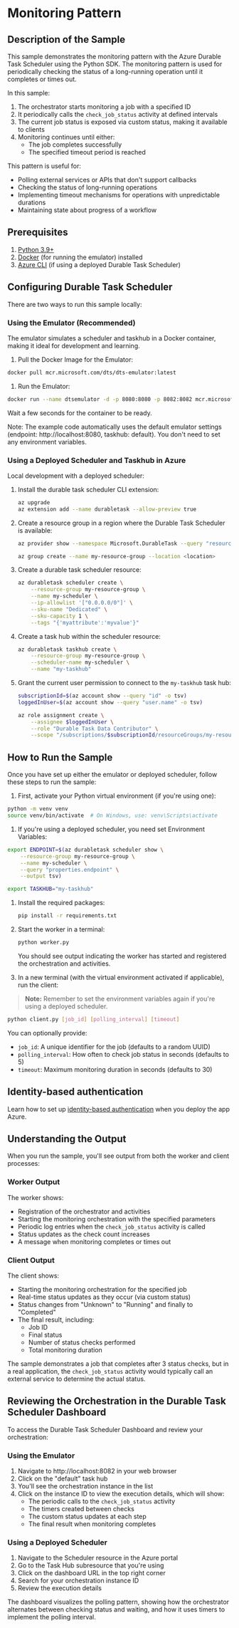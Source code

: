 # Monitoring Pattern

## Description of the Sample

This sample demonstrates the monitoring pattern with the Azure Durable Task Scheduler using the Python SDK. The monitoring pattern is used for periodically checking the status of a long-running operation until it completes or times out.

In this sample:
1. The orchestrator starts monitoring a job with a specified ID
2. It periodically calls the `check_job_status` activity at defined intervals
3. The current job status is exposed via custom status, making it available to clients
4. Monitoring continues until either:
   - The job completes successfully
   - The specified timeout period is reached

This pattern is useful for:
- Polling external services or APIs that don't support callbacks
- Checking the status of long-running operations
- Implementing timeout mechanisms for operations with unpredictable durations
- Maintaining state about progress of a workflow

## Prerequisites

1. [Python 3.9+](https://www.python.org/downloads/)
2. [Docker](https://www.docker.com/products/docker-desktop/) (for running the emulator) installed
3. [Azure CLI](https://docs.microsoft.com/cli/azure/install-azure-cli) (if using a deployed Durable Task Scheduler)

## Configuring Durable Task Scheduler

There are two ways to run this sample locally:

### Using the Emulator (Recommended)

The emulator simulates a scheduler and taskhub in a Docker container, making it ideal for development and learning.

1. Pull the Docker Image for the Emulator:
  ```bash
  docker pull mcr.microsoft.com/dts/dts-emulator:latest
  ```

1. Run the Emulator:
  ```bash
  docker run --name dtsemulator -d -p 8080:8080 -p 8082:8082 mcr.microsoft.com/dts/dts-emulator:latest
  ```
Wait a few seconds for the container to be ready.

Note: The example code automatically uses the default emulator settings (endpoint: http://localhost:8080, taskhub: default). You don't need to set any environment variables.

### Using a Deployed Scheduler and Taskhub in Azure

Local development with a deployed scheduler:

1. Install the durable task scheduler CLI extension:

    ```bash
    az upgrade
    az extension add --name durabletask --allow-preview true
    ```

1. Create a resource group in a region where the Durable Task Scheduler is available:

    ```bash
    az provider show --namespace Microsoft.DurableTask --query "resourceTypes[?resourceType=='schedulers'].locations | [0]" --out table
    ```

    ```bash
    az group create --name my-resource-group --location <location>
    ```
1. Create a durable task scheduler resource:

    ```bash
    az durabletask scheduler create \
        --resource-group my-resource-group \
        --name my-scheduler \
        --ip-allowlist '["0.0.0.0/0"]' \
        --sku-name "Dedicated" \
        --sku-capacity 1 \
        --tags "{'myattribute':'myvalue'}"
    ```

1. Create a task hub within the scheduler resource:

    ```bash
    az durabletask taskhub create \
        --resource-group my-resource-group \
        --scheduler-name my-scheduler \
        --name "my-taskhub"
    ```

1. Grant the current user permission to connect to the `my-taskhub` task hub:

    ```bash
    subscriptionId=$(az account show --query "id" -o tsv)
    loggedInUser=$(az account show --query "user.name" -o tsv)

    az role assignment create \
        --assignee $loggedInUser \
        --role "Durable Task Data Contributor" \
        --scope "/subscriptions/$subscriptionId/resourceGroups/my-resource-group/providers/Microsoft.DurableTask/schedulers/my-scheduler/taskHubs/my-taskhub"
    ```

## How to Run the Sample

Once you have set up either the emulator or deployed scheduler, follow these steps to run the sample:

1. First, activate your Python virtual environment (if you're using one):
  ```bash
  python -m venv venv
  source venv/bin/activate  # On Windows, use: venv\Scripts\activate
  ```

1.  If you're using a deployed scheduler, you need set Environment Variables:
  ```bash
  export ENDPOINT=$(az durabletask scheduler show \
      --resource-group my-resource-group \
      --name my-scheduler \
      --query "properties.endpoint" \
      --output tsv)

  export TASKHUB="my-taskhub"
  ```

1. Install the required packages:
   ```bash
   pip install -r requirements.txt
   ```

1. Start the worker in a terminal:
   ```bash
   python worker.py
   ```
   You should see output indicating the worker has started and registered the orchestration and activities.

1. In a new terminal (with the virtual environment activated if applicable), run the client:
  > **Note:** Remember to set the environment variables again if you're using a deployed scheduler. 
  
   ```bash
   python client.py [job_id] [polling_interval] [timeout]
   ```
   You can optionally provide:
   - `job_id`: A unique identifier for the job (defaults to a random UUID)
   - `polling_interval`: How often to check job status in seconds (defaults to 5)
   - `timeout`: Maximum monitoring duration in seconds (defaults to 30)

## Identity-based authentication

Learn how to set up [identity-based authentication](https://learn.microsoft.com/azure/azure-functions/durable/durable-task-scheduler/durable-task-scheduler-identity?tabs=df&pivots=az-cli) when you deploy the app Azure.  


## Understanding the Output

When you run the sample, you'll see output from both the worker and client processes:

### Worker Output
The worker shows:
- Registration of the orchestrator and activities
- Starting the monitoring orchestration with the specified parameters
- Periodic log entries when the `check_job_status` activity is called
- Status updates as the check count increases
- A message when monitoring completes or times out

### Client Output
The client shows:
- Starting the monitoring orchestration for the specified job
- Real-time status updates as they occur (via custom status)
- Status changes from "Unknown" to "Running" and finally to "Completed"
- The final result, including:
  - Job ID
  - Final status
  - Number of status checks performed
  - Total monitoring duration

The sample demonstrates a job that completes after 3 status checks, but in a real application, the `check_job_status` activity would typically call an external service to determine the actual status.

## Reviewing the Orchestration in the Durable Task Scheduler Dashboard

To access the Durable Task Scheduler Dashboard and review your orchestration:

### Using the Emulator
1. Navigate to http://localhost:8082 in your web browser
2. Click on the "default" task hub
3. You'll see the orchestration instance in the list
4. Click on the instance ID to view the execution details, which will show:
   - The periodic calls to the `check_job_status` activity
   - The timers created between checks
   - The custom status updates at each step
   - The final result when monitoring completes

### Using a Deployed Scheduler
1. Navigate to the Scheduler resource in the Azure portal
2. Go to the Task Hub subresource that you're using
3. Click on the dashboard URL in the top right corner
4. Search for your orchestration instance ID
5. Review the execution details

The dashboard visualizes the polling pattern, showing how the orchestrator alternates between checking status and waiting, and how it uses timers to implement the polling interval.
